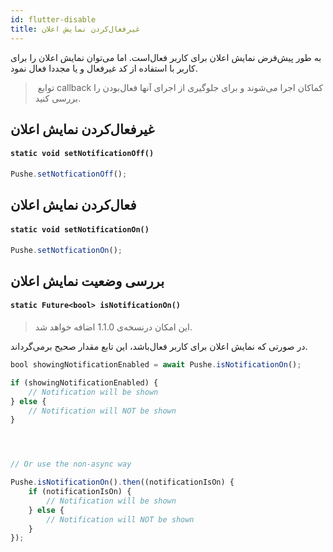 ```yaml
---
id: flutter-disable
title: غیرفعال‌کردن نمایش اعلان
---
```



به طور پیش‌فرض نمایش اعلان برای کاربر فعال‌است. اما می‌توان نمایش اعلان را برای کاربر با استفاده از کد غیرفعال و یا مجددا فعال نمود.

>‌ توابع callback کماکان اجرا می‌شوند و برای جلوگیری از اجرای آنها فعال‌بودن را بررسی کنید.

## غیرفعال‌کردن نمایش اعلان


<div dir='ltr'>

#### `static void setNotificationOff()`

</div>

```js
Pushe.setNotficationOff();
```

## فعال‌کردن نمایش اعلان


<div dir='ltr'>

#### `static void setNotificationOn()`

</div>

```js
Pushe.setNotficationOn();
```

## بررسی وضعیت نمایش اعلان


<div dir='ltr'>

#### `static Future<bool> isNotificationOn()`


</div>

> این امکان درنسخه‌ی 1.1.0 اضافه خواهد شد.

در صورتی که نمایش اعلان برای کاربر فعال‌باشد، این تابع مقدار صحیح برمی‌گرداند.

```js
bool showingNotificationEnabled = await Pushe.isNotificationOn();

if (showingNotificationEnabled) {
    // Notification will be shown
} else {
    // Notification will NOT be shown
}




// Or use the non-async way

Pushe.isNotificationOn().then((notificationIsOn) {
    if (notificationIsOn) {
        // Notification will be shown
    } else {
        // Notification will NOT be shown
    }
});
```